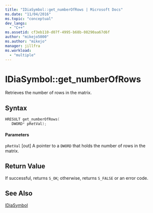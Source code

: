 ```yaml
---
title: "IDiaSymbol::get_numberOfRows | Microsoft Docs"
ms.date: "11/04/2016"
ms.topic: "conceptual"
dev_langs:
  - "C++"
ms.assetid: cf3eb110-d07f-4995-b68b-08290aa67d6f
author: "mikejo5000"
ms.author: "mikejo"
manager: jillfra
ms.workload:
  - "multiple"
---
```

# IDiaSymbol::get_numberOfRows
Retrieves the number of rows in the matrix.

## Syntax

```C++
HRESULT get_numberOfRows(
   DWORD* pRetVal);
```

#### Parameters
 `pRetVal`
 [out] A pointer to a `DWORD` that holds the number of rows in the matrix.

## Return Value
 If successful, returns `S_OK`; otherwise, returns `S_FALSE` or an error code.

## See Also
 [IDiaSymbol](../../debugger/debug-interface-access/idiasymbol.md)